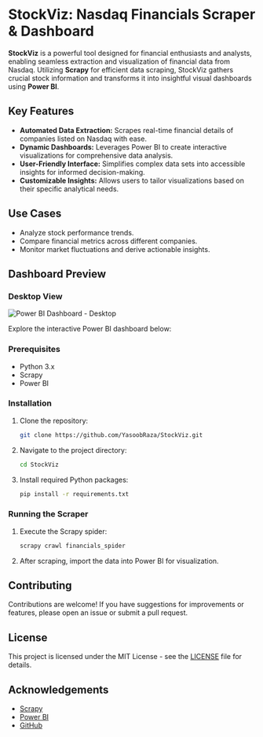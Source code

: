# StockViz: Nasdaq Financials Scraper & Dashboard

**StockViz** is a powerful tool designed for financial enthusiasts and analysts, enabling seamless extraction and visualization of financial data from Nasdaq. Utilizing **Scrapy** for efficient data scraping, StockViz gathers crucial stock information and transforms it into insightful visual dashboards using **Power BI**.

## Key Features
- **Automated Data Extraction:** Scrapes real-time financial details of companies listed on Nasdaq with ease.
- **Dynamic Dashboards:** Leverages Power BI to create interactive visualizations for comprehensive data analysis.
- **User-Friendly Interface:** Simplifies complex data sets into accessible insights for informed decision-making.
- **Customizable Insights:** Allows users to tailor visualizations based on their specific analytical needs.

## Use Cases
- Analyze stock performance trends.
- Compare financial metrics across different companies.
- Monitor market fluctuations and derive actionable insights.

## Dashboard Preview

### Desktop View
![Power BI Dashboard - Desktop](finacials/desktop-dashboard.PNG)

Explore the interactive Power BI dashboard below:


### Prerequisites
- Python 3.x
- Scrapy
- Power BI

### Installation
1. Clone the repository:
   ```bash
   git clone https://github.com/YasoobRaza/StockViz.git
   ```
2. Navigate to the project directory:
   ```bash
   cd StockViz
   ```
3. Install required Python packages:
   ```bash
   pip install -r requirements.txt
   ```

### Running the Scraper
1. Execute the Scrapy spider:
   ```bash
   scrapy crawl financials_spider
   ```

2. After scraping, import the data into Power BI for visualization.

## Contributing
Contributions are welcome! If you have suggestions for improvements or features, please open an issue or submit a pull request.

## License
This project is licensed under the MIT License - see the [LICENSE](LICENSE) file for details.

## Acknowledgements
- [Scrapy](https://scrapy.org/)
- [Power BI](https://powerbi.microsoft.com/)
- [GitHub](https://github.com/)
